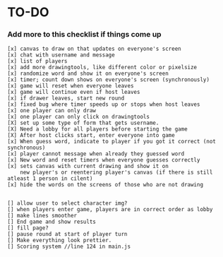 # TO-DO
### Add more to this checklist if things come up
    [x] canvas to draw on that updates on everyone's screen
    [x] chat with username and message
    [x] list of players 
    [x] add more drawingtools, like different color or pixelsize
    [x] randomize word and show it on everyone's screen
    [x] timer; count down shows on everyone's screen (synchronously)
    [x] game will reset when everyone leaves
    [x] game will continue even if host leaves
    [x] if drawer leaves, start new round
    [x] fixed bug where timer speeds up or stops when host leaves
    [x] one player can only draw
    [x] one player can only click on drawingtools
    [X] set up some type of form that gets username. 
    [X] Need a lobby for all players before starting the game
    [X] After host clicks start, enter everyone into game
    [x] When guess word, indicate to player if you got it correct (not synchronous)
    [x] player cannot message when already they guessed word
    [x] New word and reset timers when everyone guesses correctly
    [x] sets canvas with current drawing and show it on 
        new player's or reentering player's canvas (if there is still atleast 1 person in cilent)
    [x] hide the words on the screens of those who are not drawing  


    [] allow user to select character img?
    [] when players enter game, players are in correct order as lobby
    [] make lines smoother
    [] End game and show results
    [] fill page?
    [] pause round at start of player turn
    [] Make everything look prettier.
    [] Scoring system //line 124 in main.js